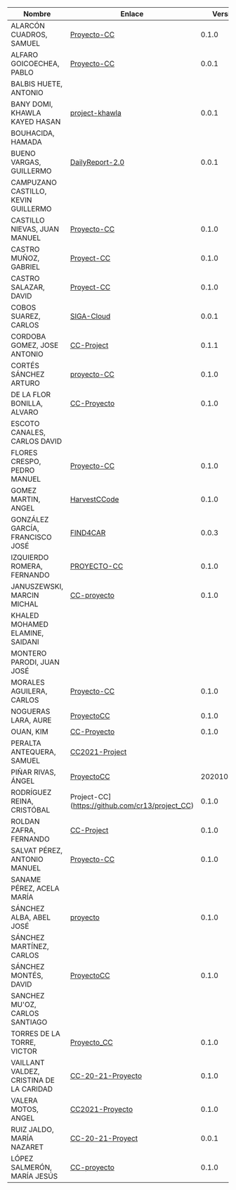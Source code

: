 | Nombre | Enlace | Versión |
|--------|--------|---------|
|ALARCÓN CUADROS, SAMUEL | [Proyecto-CC](https://github.com/kaizensamuel/Proyecto-CC-20-21)| 0.1.0 |
|ALFARO GOICOECHEA, PABLO | [Proyecto-CC](https://github.com/pabloalfaro/CC-Proyecto)| 0.0.1 |
|BALBIS HUETE, ANTONIO | | |
|BANY DOMI, KHAWLA KAYED HASAN | [project-khawla](https://github.com/khawla-banydomi/project-khawla) | 0.0.1 |
|BOUHACIDA, HAMADA | | |
|BUENO VARGAS, GUILLERMO | [DailyReport-2.0](https://github.com/Guillergood/DailyReport-2.0) | 0.0.1 |
|CAMPUZANO CASTILLO, KEVIN GUILLERMO | | |
|CASTILLO NIEVAS, JUAN MANUEL | [Proyecto-CC](https://github.com/Jumacasni/Proyecto-CC) | 0.1.0 |
|CASTRO MUÑOZ, GABRIEL  |[Proyect-CC](https://github.com/GabCas28/Project-CC) | 0.1.0|
|CASTRO SALAZAR, DAVID | [Proyect-CC](https://github.com/DADSILVER/CC-Proyect) | 0.1.0 |
|COBOS SUAREZ, CARLOS | [SIGA-Cloud](https://github.com/kcobos/SIGA-Cloud) | 0.0.1 |
|CORDOBA GOMEZ, JOSE ANTONIO |  [CC-Project](https://github.com/pepitoenpeligro/CC-Project) |  0.1.1  |
|CORTÉS SÁNCHEZ ARTURO  | [proyecto-CC](https://github.com/arturocs/proyecto-CC) | 0.1.0 |
|DE LA FLOR BONILLA, ALVARO | [CC-Proyecto](https://github.com/alvarodelaflor/CC-Proyecto) | 0.1.0 |
|ESCOTO CANALES, CARLOS DAVID | | |
|FLORES CRESPO, PEDRO MANUEL | [Proyecto-CC](https://github.com/PedroMFC/Proyecto-CC) | 0.1.0 |
|GOMEZ MARTIN, ANGEL | [HarvestCCode](https://github.com/harvestcore/HarvestCCode) | 0.1.0 |
|GONZÁLEZ GARCÍA, FRANCISCO JOSÉ | [FIND4CAR](https://github.com/Neo-Stark/FIND4CAR) | 0.0.3 |
|IZQUIERDO ROMERA, FERNANDO  | [PROYECTO-CC](https://github.com/fer227/PROYECTO-CC) | 0.1.0 |
|JANUSZEWSKI, MARCIN MICHAL | [CC-proyecto](https://github.com/januszewskimar/CC-proyecto)| 0.1.0 |
|KHALED MOHAMED ELAMINE, SAIDANI | | |
|MONTERO PARODI, JUAN JOSÉ | | |
|MORALES AGUILERA, CARLOS | [Proyecto-CC](https://github.com/Carlosma7/PROYECTO-CC) | 0.1.0 |
|NOGUERAS LARA, AURE | [ProyectoCC](https://github.com/aure-nogueras/ProyectoCC) | 0.1.0 |
|OUAN, KIM | [CC-Proyecto](https://github.com/ouank/CC-proyecto) | 0.1.0 |
|PERALTA ANTEQUERA, SAMUEL | [CC2021-Project](https://github.com/Samius1/CC2021-Project) | |
|PIÑAR RIVAS, ÁNGEL | [ProyectoCC](https://github.com/Anglepi/ProyectoCC) | 20201012.0.1 |
|RODRÍGUEZ REINA, CRISTÓBAL | Project-CC](https://github.com/cr13/project_CC) |  0.1.0  |
|ROLDAN ZAFRA, FERNANDO | [CC-Project](https://github.com/FernandoRoldan93/CC-Project) | 0.1.0 |
|SALVAT PÉREZ, ANTONIO MANUEL | [Proyecto-CC](https://github.com/antoniosp7/Proyecto-CC) | 0.1.0 |
|SANAME PÉREZ, ACELA MARÍA | | |
|SÁNCHEZ ALBA, ABEL JOSÉ | [proyecto](https://github.com/ajalba/proyecto) | 0.1.0 |
|SÁNCHEZ MARTÍNEZ, CARLOS | | |
|SÁNCHEZ MONTÉS, DAVID | [ProyectoCC](https://github.com/Nastard/ProyectoCC) | 0.1.0 |
|SANCHEZ MU'OZ, CARLOS SANTIAGO | | |
|TORRES DE LA TORRE, VICTOR| [Proyecto_CC](https://github.com/victorTorres92/Proyecto_CC)|0.1.0 |
|VAILLANT VALDEZ, CRISTINA DE LA CARIDAD |[CC-20-21-Proyecto](https://github.com/ccvaillant1992/CC-20-21-Proyecto) |0.1.0 |
|VALERA MOTOS, ANGEL |[CC2021-Proyecto](https://github.com/AngelValera/CC2021-Proyecto) |0.1.0 |
|RUIZ JALDO, MARÍA NAZARET |[CC-20-21-Proyect](https://github.com/NazaretRJ/CC-2021-Project.git) |0.0.1 |
|LÓPEZ SALMERÓN, MARÍA JESÚS | [CC-proyecto](https://github.com/mjls130598/CC-proyecto) |0.1.0 | 
